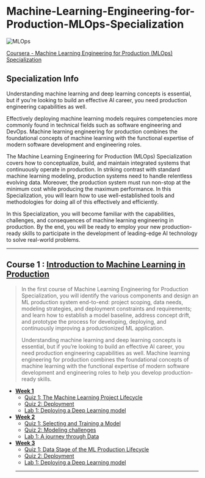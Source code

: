 # Machine-Learning-Engineering-for-Production-MLOps-Specialization
![MLOps](https://github.com/narima18/Machine-Learning-Engineering-for-Production-MLOps-Specialization/assets/74022076/f86c36a2-f403-4fa1-b613-bb11f97ab978)

[Coursera - Machine Learning Engineering for Production (MLOps) Specialization](https://www.coursera.org/specializations/machine-learning-engineering-for-production-mlops)


## Specialization Info
Understanding machine learning and deep learning concepts is essential, but if you’re looking to build an effective AI career, you need production engineering capabilities as well. 

Effectively deploying machine learning models requires competencies more commonly found in technical fields such as software engineering and DevOps. Machine learning engineering for production combines the foundational concepts of machine learning with the functional expertise of modern software development and engineering roles.

The Machine Learning Engineering for Production (MLOps) Specialization covers how to conceptualize, build, and maintain integrated systems that continuously operate in production. In striking contrast with standard machine learning modeling, production systems need to handle relentless evolving data. Moreover, the production system must run non-stop at the minimum cost while producing the maximum performance. In this Specialization, you will learn how to use well-established tools and methodologies for doing all of this effectively and efficiently.

In this Specialization, you will become familiar with the capabilities, challenges, and consequences of machine learning engineering in production. By the end, you will be ready to employ your new production-ready skills to participate in the development of leading-edge AI technology to solve real-world problems.
<hr/>


## Course 1 : [Introduction to Machine Learning in Production](https://github.com/narima18/Machine-Learning-Engineering-for-Production-MLOps-Specialization/tree/950ba2f3f1ae998bd8a86994bffd7c02a7239a91/Introduction%20to%20Machine%20Learning%20in%20Production)
> In the first course of Machine Learning Engineering for Production Specialization, you will identify the various components and design an ML production system end-to-end: project scoping, data needs, modeling strategies, and deployment constraints and requirements; and learn how to establish a model baseline, address concept drift, and prototype the process for developing, deploying, and continuously improving a productionized ML application.
> 
> Understanding machine learning and deep learning concepts is essential, but if you’re looking to build an effective AI career, you need production engineering capabilities as well. Machine learning engineering for production combines the foundational concepts of machine learning with the functional expertise of modern software development and engineering roles to help you develop production-ready skills. 

- [<b> Week 1 </b> ](https://github.com/narima18/Machine-Learning-Engineering-for-Production-MLOps-Specialization/tree/950ba2f3f1ae998bd8a86994bffd7c02a7239a91/Introduction%20to%20Machine%20Learning%20in%20Production/Week%201)
  - [Quiz 1: The Machine Learning Project Lifecycle](https://github.com/narima18/Machine-Learning-Engineering-for-Production-MLOps-Specialization/tree/950ba2f3f1ae998bd8a86994bffd7c02a7239a91/Introduction%20to%20Machine%20Learning%20in%20Production/Week%201/Q1%20The%20Machine%20Learning%20Project%20Lifecycle)
  - [Quiz 2: Deployment](https://github.com/narima18/Machine-Learning-Engineering-for-Production-MLOps-Specialization/tree/950ba2f3f1ae998bd8a86994bffd7c02a7239a91/Introduction%20to%20Machine%20Learning%20in%20Production/Week%201/Q2%20Deployment)
  - [Lab 1: Deploying a Deep Learning model](https://github.com/narima18/Machine-Learning-Engineering-for-Production-MLOps-Specialization/tree/950ba2f3f1ae998bd8a86994bffd7c02a7239a91/Introduction%20to%20Machine%20Learning%20in%20Production/Week%201/Ungraded%20Lab%20-%20Deploying%20a%20Deep%20Learning%20model)
- [<b> Week 2 </b> ](https://github.com/narima18/Machine-Learning-Engineering-for-Production-MLOps-Specialization/tree/70ff48f3e0523249b8ecf63f7971c2717f985b86/Introduction%20to%20Machine%20Learning%20in%20Production/Week%202)
  - [Quiz 1: Selecting and Training a Model](https://github.com/narima18/Machine-Learning-Engineering-for-Production-MLOps-Specialization/tree/70ff48f3e0523249b8ecf63f7971c2717f985b86/Introduction%20to%20Machine%20Learning%20in%20Production/Week%202/Q1%20Selecting%20and%20Training%20a%20Model)
  - [Quiz 2: Modeling challenges](https://github.com/narima18/Machine-Learning-Engineering-for-Production-MLOps-Specialization/tree/70ff48f3e0523249b8ecf63f7971c2717f985b86/Introduction%20to%20Machine%20Learning%20in%20Production/Week%202/Q2%20Modeling%20challenges)
  - [Lab 1: A journey through Data](https://github.com/narima18/Machine-Learning-Engineering-for-Production-MLOps-Specialization/tree/70ff48f3e0523249b8ecf63f7971c2717f985b86/Introduction%20to%20Machine%20Learning%20in%20Production/Week%202/Ungraded%20lab%20-%20A%20journey%20through%20Data)
- [<b> Week 3 </b> ](https://github.com/narima18/Machine-Learning-Engineering-for-Production-MLOps-Specialization/tree/d14c7b47a2bc058aea47e9d25863b6345710348b/Introduction%20to%20Machine%20Learning%20in%20Production/Week%203)
  - [Quiz 1: Data Stage of the ML Production Lifecycle](https://github.com/narima18/Machine-Learning-Engineering-for-Production-MLOps-Specialization/tree/d14c7b47a2bc058aea47e9d25863b6345710348b/Introduction%20to%20Machine%20Learning%20in%20Production/Week%203/Q1%20Data%20Stage%20of%20the%20ML%20Production%20Lifecycle)
  - [Quiz 2: Deployment](https://github.com/narima18/Machine-Learning-Engineering-for-Production-MLOps-Specialization/tree/d14c7b47a2bc058aea47e9d25863b6345710348b/Introduction%20to%20Machine%20Learning%20in%20Production/Week%203/Q2%20Scoping)
  - [Lab 1: Deploying a Deep Learning model](https://github.com/narima18/Machine-Learning-Engineering-for-Production-MLOps-Specialization/tree/950ba2f3f1ae998bd8a86994bffd7c02a7239a91/Introduction%20to%20Machine%20Learning%20in%20Production/Week%201/Ungraded%20Lab%20-%20Deploying%20a%20Deep%20Learning%20model)
  <hr/>

